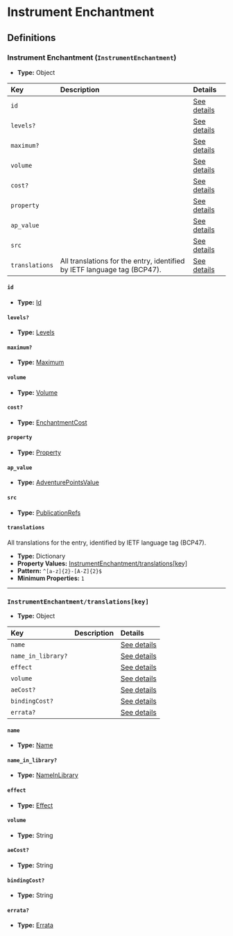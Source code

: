 # Instrument Enchantment

## Definitions

### <a name="InstrumentEnchantment"></a> Instrument Enchantment (`InstrumentEnchantment`)

- **Type:** Object

Key | Description | Details
:-- | :-- | :--
`id` |  | <a href="#InstrumentEnchantment/id">See details</a>
`levels?` |  | <a href="#InstrumentEnchantment/levels">See details</a>
`maximum?` |  | <a href="#InstrumentEnchantment/maximum">See details</a>
`volume` |  | <a href="#InstrumentEnchantment/volume">See details</a>
`cost?` |  | <a href="#InstrumentEnchantment/cost">See details</a>
`property` |  | <a href="#InstrumentEnchantment/property">See details</a>
`ap_value` |  | <a href="#InstrumentEnchantment/ap_value">See details</a>
`src` |  | <a href="#InstrumentEnchantment/src">See details</a>
`translations` | All translations for the entry, identified by IETF language tag (BCP47). | <a href="#InstrumentEnchantment/translations">See details</a>

#### <a name="InstrumentEnchantment/id"></a> `id`

- **Type:** <a href="../_Activatable.md#Id">Id</a>

#### <a name="InstrumentEnchantment/levels"></a> `levels?`

- **Type:** <a href="../_Activatable.md#Levels">Levels</a>

#### <a name="InstrumentEnchantment/maximum"></a> `maximum?`

- **Type:** <a href="../_Activatable.md#Maximum">Maximum</a>

#### <a name="InstrumentEnchantment/volume"></a> `volume`

- **Type:** <a href="../_Activatable.md#Volume">Volume</a>

#### <a name="InstrumentEnchantment/cost"></a> `cost?`

- **Type:** <a href="../_Activatable.md#EnchantmentCost">EnchantmentCost</a>

#### <a name="InstrumentEnchantment/property"></a> `property`

- **Type:** <a href="../_Activatable.md#Property">Property</a>

#### <a name="InstrumentEnchantment/ap_value"></a> `ap_value`

- **Type:** <a href="../_Activatable.md#AdventurePointsValue">AdventurePointsValue</a>

#### <a name="InstrumentEnchantment/src"></a> `src`

- **Type:** <a href="../source/_PublicationRef.md#PublicationRefs">PublicationRefs</a>

#### <a name="InstrumentEnchantment/translations"></a> `translations`

All translations for the entry, identified by IETF language tag (BCP47).

- **Type:** Dictionary
- **Property Values:** <a href="#InstrumentEnchantment/translations[key]">InstrumentEnchantment/translations[key]</a>
- **Pattern:** `^[a-z]{2}-[A-Z]{2}$`
- **Minimum Properties:** `1`

---

### <a name="InstrumentEnchantment/translations[key]"></a> `InstrumentEnchantment/translations[key]`

- **Type:** Object

Key | Description | Details
:-- | :-- | :--
`name` |  | <a href="#InstrumentEnchantment/translations[key]/name">See details</a>
`name_in_library?` |  | <a href="#InstrumentEnchantment/translations[key]/name_in_library">See details</a>
`effect` |  | <a href="#InstrumentEnchantment/translations[key]/effect">See details</a>
`volume` |  | <a href="#InstrumentEnchantment/translations[key]/volume">See details</a>
`aeCost?` |  | <a href="#InstrumentEnchantment/translations[key]/aeCost">See details</a>
`bindingCost?` |  | <a href="#InstrumentEnchantment/translations[key]/bindingCost">See details</a>
`errata?` |  | <a href="#InstrumentEnchantment/translations[key]/errata">See details</a>

#### <a name="InstrumentEnchantment/translations[key]/name"></a> `name`

- **Type:** <a href="../_Activatable.md#Name">Name</a>

#### <a name="InstrumentEnchantment/translations[key]/name_in_library"></a> `name_in_library?`

- **Type:** <a href="../_Activatable.md#NameInLibrary">NameInLibrary</a>

#### <a name="InstrumentEnchantment/translations[key]/effect"></a> `effect`

- **Type:** <a href="../_Activatable.md#Effect">Effect</a>

#### <a name="InstrumentEnchantment/translations[key]/volume"></a> `volume`

- **Type:** String

#### <a name="InstrumentEnchantment/translations[key]/aeCost"></a> `aeCost?`

- **Type:** String

#### <a name="InstrumentEnchantment/translations[key]/bindingCost"></a> `bindingCost?`

- **Type:** String

#### <a name="InstrumentEnchantment/translations[key]/errata"></a> `errata?`

- **Type:** <a href="../source/_Erratum.md#Errata">Errata</a>
